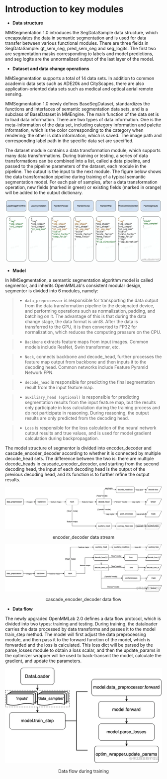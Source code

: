 # Introduction to key modules

- **Data structure**

MMSegmentation 1.0 introduces the SegDataSample data structure, which encapsulates the data in semantic segmentation and is used for data transfer between various functional modules. There are three fields in SegDataSample: gt_sem_seg, pred_sem_seg and seg_logits. The first two are segmentation masks corresponding to labels and model predictions, and seg logits are the unnormalized output of the last layer of the model.

- **Dataset and data change operations**

MMSegmentation supports a total of 14 data sets. In addition to common academic data sets such as ADE20k and CityScapes, there are also application-oriented data sets such as medical and optical aerial remote sensing.

MMSegmentation 1.0 newly defines BaseSegDataset, standardizes the functions and interfaces of semantic segmentation data sets, and is a subclass of BaseDataset in MMEngine. The main function of the data set is to load data information. There are two types of data information. One is the meta-information of the data set, including category information and palette information, which is the color corresponding to the category when rendering; the other is data information, which is saved. The image path and corresponding label path in the specific data set are specified.

The dataset module contains a data transformation module, which supports many data transformations. During training or testing, a series of data transformations can be combined into a list, called a data pipeline, and passed to the pipeline parameters of the dataset, each module in the pipeline. The output is the input to the next module.
The figure below shows the data transformation pipeline during training of a typical semantic segmentation model. For each pair of samples, after a data transformation operation, new fields (marked in green) or existing fields (marked in orange) will be added to the output dictionary.

![data_trans](figures/data_transformation_pipeline.awebp)

- **Model**

In MMSegmentation, a semantic segmentation algorithm model is called segmentor, and inherits OpenMMLab's consistent modular design, segmentor is divided into 6 modules, namely:

> - `data_preprocessor` is responsible for transporting the data output from the data transformation pipeline to the designated device, and performing operations such as normalization, padding, and batching on it. The advantage of this is that during the data change stage, the data format is uint8. After the data is transferred to the GPU, it is then converted to FP32 for normalization, which reduces the computing pressure on the CPU.

> - `Backbone` extracts feature maps from input images. Common models include ResNet, Swin transformer, etc.

> - `Neck`, connects backbone and decode_head, further processes the feature map output from backbone and then inputs it to the decoding head. Common networks include Feature Pyramid Network FPN.

> - `decode_head` is responsible for predicting the final segmentation result from the input feature map.

> - `auxiliary_head (optional)` is responsible for predicting segmentation results from the input feature map, but the results only participate in loss calculation during the training process and do not participate in reasoning. During reasoning, the output results are only predicted from the decoding head.

> - `Loss` is responsible for the loss calculation of the neural network output results and true values, and is used for model gradient calculation during backpropagation.

The model structure of segmentor is divided into encoder_decoder and cascade_encoder_decoder according to whether it is connected by multiple decode_head sets. The difference between the two is: there are multiple decode_heads in cascade_encoder_decoder, and starting from the second decoding head, the input of each decoding head is the output of the previous decoding head, and its function is to further refine the output results.

<p align="center">
  <img src="figures/encoder_decoder_data_stream.awebp" />
</p>

<p align="center">
  encoder_decoder data stream
</p>

<p align="center">
  <img src="figures/cascade_encoder_decoder_data_flow.awebp" />
</p>
<p align="center">
  cascade_encoder_decoder data flow
</p>

- **Data flow**

The newly upgraded OpenMMLab 2.0 defines a data flow protocol, which is divided into two types: training and testing. During training, the dataloader carries the data processed by data transforms and passes it to the model train_step method. The model will first adjust the data preprocessing module, and then pass it to the forward function of the model, which is forwarded and the loss is calculated. This loss dict will be parsed by the parse_losses module to obtain a loss scalar, and then the update_params in the optimizer wrapper will be used to back-transmit the model, calculate the gradient, and update the parameters.

<p align="center">
  <img src="figures/data_flow.awebp" />
</p>  
<p align="center">
  Data flow during training
</p>
